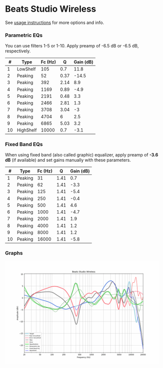 # Beats Studio Wireless
See [usage instructions](https://github.com/jaakkopasanen/AutoEq#usage) for more options and info.

### Parametric EQs
You can use filters 1-5 or 1-10. Apply preamp of -6.5 dB or -6.5 dB, respectively.

|   # | Type      |   Fc (Hz) |    Q |   Gain (dB) |
|-----|-----------|-----------|------|-------------|
|   1 | LowShelf  |       105 | 0.7  |        11.8 |
|   2 | Peaking   |        52 | 0.37 |       -14.5 |
|   3 | Peaking   |       392 | 2.14 |         8.9 |
|   4 | Peaking   |      1169 | 0.89 |        -4.9 |
|   5 | Peaking   |      2191 | 0.48 |         3.3 |
|   6 | Peaking   |      2466 | 2.81 |         1.3 |
|   7 | Peaking   |      3708 | 3.04 |        -3   |
|   8 | Peaking   |      4704 | 6    |         2.5 |
|   9 | Peaking   |      6865 | 5.03 |         3.2 |
|  10 | HighShelf |     10000 | 0.7  |        -3.1 |

### Fixed Band EQs
When using fixed band (also called graphic) equalizer, apply preamp of **-3.6 dB** (if available) and set gains manually with these parameters.

|   # | Type    |   Fc (Hz) |    Q |   Gain (dB) |
|-----|---------|-----------|------|-------------|
|   1 | Peaking |        31 | 1.41 |         0.7 |
|   2 | Peaking |        62 | 1.41 |        -3.3 |
|   3 | Peaking |       125 | 1.41 |        -5.4 |
|   4 | Peaking |       250 | 1.41 |        -0.4 |
|   5 | Peaking |       500 | 1.41 |         4.6 |
|   6 | Peaking |      1000 | 1.41 |        -4.7 |
|   7 | Peaking |      2000 | 1.41 |         1.9 |
|   8 | Peaking |      4000 | 1.41 |         1.2 |
|   9 | Peaking |      8000 | 1.41 |         1.2 |
|  10 | Peaking |     16000 | 1.41 |        -5.8 |

### Graphs
![](./Beats%20Studio%20Wireless.png)
